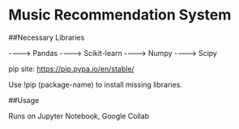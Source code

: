 # Music Recommendation System


##Necessary Libraries

----> Pandas
----> Scikit-learn
----> Numpy
----> Scipy

pip site: https://pip.pypa.io/en/stable/

Use !pip (package-name) to install missing libraries. 


##Usage

Runs on Jupyter Notebook, Google Collab 
